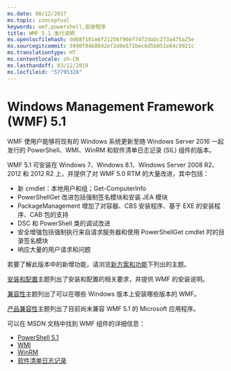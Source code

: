 ```yaml
---
ms.date: 08/12/2017
ms.topic: conceptual
keywords: wmf,powershell,安装程序
title: WMF 5.1 发行说明
ms.openlocfilehash: dd68f101e6f21256f966f7472dabc273a475a25e
ms.sourcegitcommit: 5990f04b8042ef2d8e571bec6d5b051e64c9921c
ms.translationtype: HT
ms.contentlocale: zh-CN
ms.lasthandoff: 03/12/2019
ms.locfileid: "57795328"
---
```

# <a name="windows-management-framework-wmf-51"></a>Windows Management Framework (WMF) 5.1

WMF 使用户能够将现有的 Windows 系统更新至随 Windows Server 2016 一起发行的 PowerShell、WMI、WinRM 和软件清单日志记录 (SIL) 组件的版本。

WMF 5.1 可安装在 Windows 7、Windows 8.1、Windows Server 2008 R2、2012 和 2012 R2 上，并提供了对 WMF 5.0 RTM 的大量改进，其中包括：

- 新 cmdlet：本地用户和组；Get-ComputerInfo
- PowerShellGet 改进包括强制签名模块和安装 JEA 模块
- PackageManagement 增加了对容器、CBS 安装程序、基于 EXE 的安装程序、CAB 包的支持
- DSC 和 PowerShell 类的调试改进
- 安全增强包括强制执行来自请求服务器和使用 PowerShellGet cmdlet 时的目录签名模块
- 响应大量的用户请求和问题

若要了解此版本中的新增功能，请浏览[新方案和功能](https://docs.microsoft.com/powershell/wmf/5.1/scenarios-features)下列出的主题。

[安装和配置](https://docs.microsoft.com/powershell/wmf/5.1/install-configure)主题列出了安装和配置的相关要求，并提供 WMF 的安装说明。

[兼容性](https://docs.microsoft.com/powershell/wmf/5.1/compatibility)主题列出了可以在哪些 Windows 版本上安装哪些版本的 WMF。

[产品兼容性](https://docs.microsoft.com/powershell/wmf/5.1/productincompat)主题列出了目前尚未兼容 WMF 5.1 的 Microsoft 应用程序。

可以在 MSDN 文档中找到 WMF 组件的详细信息：

- [PowerShell 5.1](https://docs.microsoft.com/powershell/)
- [WMI](https://msdn.microsoft.com/library/jj152383(v=vs.85).aspx)
- [WinRM](https://msdn.microsoft.com/library/aa384426(v=vs.85).aspx)
- [软件清单日志记录](https://technet.microsoft.com/library/dn383584(v=ws.11).aspx)
